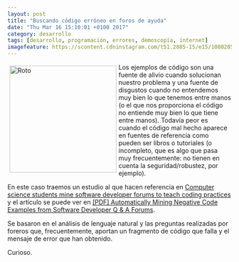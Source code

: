 ```yaml
---
layout: post
title: "Buscando código erróneo en foros de ayuda"
date: "Thu Mar 16 15:10:01 +0100 2017"
category: desarrollo
tags: [desarrollo, programación, errores, demoscopía, internet]
imagefeature: https://scontent.cdninstagram.com/t51.2885-15/e15/10802853_343903042401238_1729701342_n.jpg
---
```





<a href="https://www.instagram.com/p/vji9xqQB8p/" title="Roto"><img src="https://scontent.cdninstagram.com/t51.2885-15/e15/10802853_343903042401238_1729701342_n.jpg" width="240"  alt="Roto" style="float:left; margin:5px"></a>
Los ejemplos de código son una fuente de alivio cuando solucionan nuestro problema y una fuente de disgustos cuando no entendemos muy bien lo que tenemos entre manos (o el que nos proporciona el código no entiende muy bien lo que tiene entre manos). Todavía peor es cuando el código mal hecho aparece en fuentes de referencia como pueden ser libros o tutoriales (o incompleto, que es algo que pasa muy frecuentemente: no tienen en cuenta la seguridad/robustez, por ejemplo).

En este caso traemos un estudio al que hacen referencia en [Computer science students mine software developer forums to teach coding practices](https://phys.org/news/2016-01-science-students-software-forums-coding.html) y el artículo se puede ver en [[PDF] Automatically Mining Negative Code Examples
from Software Developer Q & A Forums](http://servo.cs.wlu.edu/pubs/bitstream/handle/id/306/softmine15.pdf?sequence=1).

Se basaron en el análisis de lenguaje natural y las preguntas realizadas por foreros que, frecuentemente, aportan un fragmento de código que falla y el mensaje de error que han obtenido.

Curioso.
